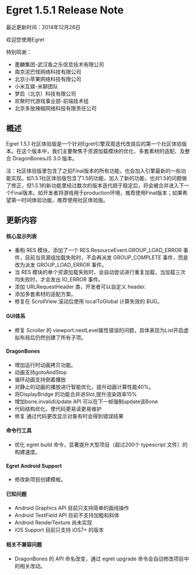 Egret 1.5.1 Release Note
===============================


最近更新时间：2014年12月26日


欢迎您使用Egret

特别鸣谢：

* 墨麟集团-武汉鱼之乐信息技术有限公司
* 南京泥巴怪网络科技有限公司
* 北京小苹果网络科技有限公司
* 小米互娱-米聊团队
* 梦启（北京）科技有限公司
* 欢聚时代游戏事业部-前端技术组
* 北京多放辣椒网络科技有限责任公司

## 概述

Egret 1.5.1 社区体验版是一个针对Egret引擎双周迭代改良后的第一个社区体验版本。在这个版本中，我们主要聚焦于资源加载模块的优化、多套素材的适配、及整合 DragonBonesJS 3.0 版本。

注：社区体验版里包含了之前Final版本的所有功能，也会加入引擎最新的一些功能实现。如1.5.1社区体验版包含了1.5的功能，加入了新的功能，也对1.5的问题做了修正，但1.5.1的新功能里经过数次的版本迭代趋于稳定后，将会被合并进入下一个Final版本。如开发者将游戏用于production环境，推荐使用Final版本；如果希望第一时间体验功能，推荐使用社区体验版。

## 更新内容


#### 核心显示列表

* 重构 RES 模块，添加了一个 RES.ResourceEvent.GROUP_LOAD_ERROR 事件，目前当资源组加载失败时，不会再派发 GROUP_COMPLETE 事件，而是改为派发 GROUP_LOAD_ERROR 事件。
* 当 RES 模块的单个资源加载失败时，会自动尝试进行重复加载，当加载三次均失败时，才会发出 IO_ERROR 事件。
* 添加 URLRequestHeader 类，开发者可以自定义 header.
* 添加多套素材的适配方案。
* 修复在 ScrollView 滚动后使用 localToGlobal 计算失效的 BUG。



#### GUI体系

* 修复 Scroller 的 viewport.nestLevel属性错误的问题，具体表现为List开启虚拟布局后仍然创建了所有子项。

#### DragonBones

* 增加运行时动画拷贝功能。
* 动画支持gotoAndStop
* 循环动画支持倒着播放
* 对静止的动画的播放进行智能优化，提升动画计算性能40%。
* 将DisplayBridge 的功能合并进Slot,提升渲染效率15%
* 增加bone.invalidUpdate API 可以在下一帧强制update该Bone
* 代码结构优化，使代码更易读更易维护
* 修复 通过代码更改显示对象有时会得到错误结果

#### 命令行工具

* 优化 egret build 命令，显著提升大型项目（超过200个 typescript 文件）的构建速度。

#### Egret Android Support

* 修改新项目创建模板。



#### 已知问题

* Android Graphics API 目前只支持简单的画线操作
* Android TextField API 目前不支持加粗和斜体
* Android RenderTexture 尚未实现
* iOS Support 目前只支持 iOS7+ 的版本



#### 相关不兼容问题

* DragonBones 的 API 命名改变，通过 egret upgrade 命令会自动修改项目中的相关改动。
